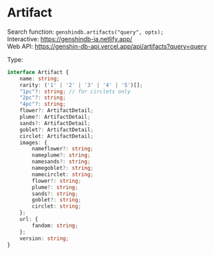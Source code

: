 # Artifact

Search function: `genshindb.artifacts("query", opts);`  
Interactive: https://genshindb-ia.netlify.app/  
Web API: https://genshin-db-api.vercel.app/api/artifacts?query=query

Type:
```ts
interface Artifact {
	name: string;
	rarity: ('1' | '2' | '3' | '4' | '5')[];
	"1pc"?: string; // for circlets only
	"2pc"?: string;
	"4pc"?: string;
	flower?: ArtifactDetail;
	plume?: ArtifactDetail;
	sands?: ArtifactDetail;
	goblet?: ArtifactDetail;
	circlet: ArtifactDetail;
	images: {
		nameflower?: string;
		nameplume?: string;
		namesands?: string;
		namegoblet?: string;
		namecirclet: string;
		flower?: string;
		plume?: string;
		sands?: string;
		goblet?: string;
		circlet: string;
	};
	url: {
		fandom: string;
	};
	version: string;
}```
